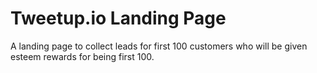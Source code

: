 # Tweetup.io Landing Page
A landing page to collect leads for first 100 customers who will be given esteem rewards for being first 100. 
